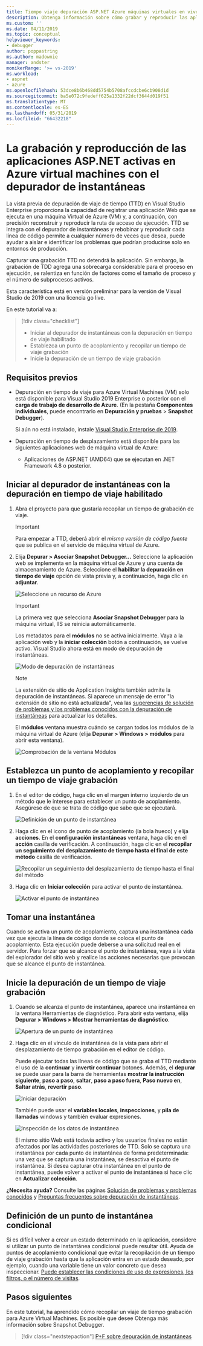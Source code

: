 ```yaml
---
title: Tiempo viaje depuración ASP.NET Azure máquinas virtuales en vivo
description: Obtenga información sobre cómo grabar y reproducir las aplicaciones ASP.NET activas en Azure virtual machines con el depurador de instantáneas.
ms.custom: ''
ms.date: 04/11/2019
ms.topic: conceptual
helpviewer_keywords:
- debugger
author: poppastring
ms.author: madownie
manager: andster
monikerRange: '>= vs-2019'
ms.workload:
- aspnet
- azure
ms.openlocfilehash: 53dce8b6b468dd5754b5708afccdcbe6cb908d1d
ms.sourcegitcommit: ba5e072c9fedeff625a1332f22dcf3644d019f51
ms.translationtype: MT
ms.contentlocale: es-ES
ms.lasthandoff: 05/31/2019
ms.locfileid: "66432218"
---
```

# <a name="record-and-replay-live-aspnet-apps-on-azure-virtual-machines-using-the-snapshot-debugger"></a>La grabación y reproducción de las aplicaciones ASP.NET activas en Azure virtual machines con el depurador de instantáneas

La vista previa de depuración de viaje de tiempo (TTD) en Visual Studio Enterprise proporciona la capacidad de registrar una aplicación Web que se ejecuta en una máquina Virtual de Azure (VM) y, a continuación, con precisión reconstruir y reproducir la ruta de acceso de ejecución. TTD se integra con el depurador de instantáneas y rebobinar y reproducir cada línea de código permite a cualquier número de veces que desea, puede ayudar a aislar e identificar los problemas que podrían producirse solo en entornos de producción.

Capturar una grabación TTD no detendrá la aplicación. Sin embargo, la grabación de TDD agrega una sobrecarga considerable para el proceso en ejecución, se ralentiza en función de factores como el tamaño de proceso y el número de subprocesos activos.

Esta característica está en versión preliminar para la versión de Visual Studio de 2019 con una licencia go live.

En este tutorial va a:

> [!div class="checklist"]
> * Iniciar al depurador de instantáneas con la depuración en tiempo de viaje habilitado
> * Establezca un punto de acoplamiento y recopilar un tiempo de viaje grabación
> * Inicie la depuración de un tiempo de viaje grabación

## <a name="prerequisites"></a>Requisitos previos

* Depuración en tiempo de viaje para Azure Virtual Machines (VM) solo está disponible para Visual Studio 2019 Enterprise o posterior con el **carga de trabajo de desarrollo de Azure**. (En la pestaña **Componentes individuales**, puede encontrarlo en **Depuración y pruebas** > **Snapshot Debugger**).

    Si aún no está instalado, instale [Visual Studio Enterprise de 2019](https://visualstudio.microsoft.com/vs/).

* Depuración en tiempo de desplazamiento está disponible para las siguientes aplicaciones web de máquina virtual de Azure:
  * Aplicaciones de ASP.NET (AMD64) que se ejecutan en .NET Framework 4.8 o posterior.

## <a name="start-the-snapshot-debugger-with-time-travel-debugging-enabled"></a>Iniciar al depurador de instantáneas con la depuración en tiempo de viaje habilitado

1. Abra el proyecto para que gustaría recopilar un tiempo de grabación de viaje.

    > [!IMPORTANT]
    > Para empezar a TTD, deberá abrir el *misma versión de código fuente* que se publica en el servicio de máquina virtual de Azure.

1. Elija **Depurar > Asociar Snapshot Debugger...** Seleccione la aplicación web se implementa en la máquina virtual de Azure y una cuenta de almacenamiento de Azure. Seleccione el **habilitar la depuración en tiempo de viaje** opción de vista previa y, a continuación, haga clic en **adjuntar**.

      ![Seleccione un recurso de Azure](../debugger/media/time-travel-debugging-select-azure-resource-vm.png)

    > [!IMPORTANT]
    > La primera vez que selecciona **Asociar Snapshot Debugger** para la máquina virtual, IIS se reinicia automáticamente.

    Los metadatos para el **módulos** no se activa inicialmente. Vaya a la aplicación web y la **iniciar colección** botón a continuación, se vuelve activo. Visual Studio ahora está en modo de depuración de instantáneas.

   ![Modo de depuración de instantáneas](../debugger/media/snapshot-message.png)

    > [!NOTE]
    > La extensión de sitio de Application Insights también admite la depuración de instantáneas. Si aparece un mensaje de error "la extensión de sitio no está actualizada", vea las [sugerencias de solución de problemas y los problemas conocidos con la depuración de instantáneas](../debugger/debug-live-azure-apps-troubleshooting.md) para actualizar los detalles.

   El **módulos** ventana muestra cuándo se cargan todos los módulos de la máquina virtual de Azure (elija **Depurar > Windows > módulos** para abrir esta ventana).

   ![Comprobación de la ventana Módulos](../debugger/media/snapshot-modules.png)

## <a name="set-a-snappoint-and-collect-a-time-travel-recording"></a>Establezca un punto de acoplamiento y recopilar un tiempo de viaje grabación

1. En el editor de código, haga clic en el margen interno izquierdo de un método que le interese para establecer un punto de acoplamiento. Asegúrese de que se trata de código que sabe que se ejecutará.

   ![Definición de un punto de instantánea](../debugger/media/time-travel-debugging-set-snappoint-settings.png)

1. Haga clic en el icono de punto de acoplamiento (la bola hueco) y elija **acciones**. En el **configuración instantáneas** ventana, haga clic en el **acción** casilla de verificación. A continuación, haga clic en el **recopilar un seguimiento del desplazamiento de tiempo hasta el final de este método** casilla de verificación.

   ![Recopilar un seguimiento del desplazamiento de tiempo hasta el final del método](../debugger/media/time-travel-debugging-set-snappoint-action.png)

1. Haga clic en **Iniciar colección** para activar el punto de instantánea.

   ![Activar el punto de instantánea](../debugger/media/snapshot-start-collection.png)

## <a name="take-a-snapshot"></a>Tomar una instantánea

Cuando se activa un punto de acoplamiento, captura una instantánea cada vez que ejecuta la línea de código donde se coloca el punto de acoplamiento. Esta ejecución puede deberse a una solicitud real en el servidor. Para forzar que se alcance el punto de instantánea, vaya a la vista del explorador del sitio web y realice las acciones necesarias que provocan que se alcance el punto de instantánea.

## <a name="start-debugging-a-time-travel-recording"></a>Inicie la depuración de un tiempo de viaje grabación

1. Cuando se alcanza el punto de instantánea, aparece una instantánea en la ventana Herramientas de diagnóstico. Para abrir esta ventana, elija **Depurar > Windows > Mostrar herramientas de diagnóstico**.

   ![Apertura de un punto de instantánea](../debugger/media/snapshot-diagsession-window.png)

1. Haga clic en el vínculo de instantánea de la vista para abrir el desplazamiento de tiempo grabación en el editor de código.
  
   Puede ejecutar todas las líneas de código que se graba el TTD mediante el uso de la **continuar** y **invertir continuar** botones. Además, el **depurar** se puede usar para la barra de herramientas **mostrar la instrucción siguiente**, **paso a paso**, **saltar**, **paso a paso fuera**, **Paso nuevo en**, **Saltar atrás**, **revertir paso**.

   ![Iniciar depuración](../debugger/media/time-travel-debugging-step-commands.png)

   También puede usar el **variables locales**, **inspecciones**, y **pila de llamadas** windows y también evaluar expresiones.

   ![Inspección de los datos de instantánea](../debugger/media/time-travel-debugging-start-debugging.png)

    El mismo sitio Web está todavía activo y los usuarios finales no están afectados por las actividades posteriores de TTD. Solo se captura una instantánea por cada punto de instantánea de forma predeterminada: una vez que se captura una instantánea, se desactiva el punto de instantánea. Si desea capturar otra instantánea en el punto de instantánea, puede volver a activar el punto de instantánea si hace clic en **Actualizar colección**.

**¿Necesita ayuda?** Consulte las páginas [Solución de problemas y problemas conocidos](../debugger/debug-live-azure-apps-troubleshooting.md) y [Preguntas frecuentes sobre depuración de instantáneas](../debugger/debug-live-azure-apps-faq.md).

## <a name="set-a-conditional-snappoint"></a>Definición de un punto de instantánea condicional

Si es difícil volver a crear un estado determinado en la aplicación, considere si utilizar un punto de instantánea condicional puede resultar útil. Ayuda de puntos de acoplamiento condicional que evitar la recopilación de un tiempo de viaje grabación hasta que la aplicación entra en un estado deseado, por ejemplo, cuando una variable tiene un valor concreto que desea inspeccionar. [Puede establecer las condiciones de uso de expresiones, los filtros, o el número de visitas](../debugger/debug-live-azure-apps-troubleshooting.md).

## <a name="next-steps"></a>Pasos siguientes

En este tutorial, ha aprendido cómo recopilar un viaje de tiempo grabación para Azure Virtual Machines. Es posible que desee Obtenga más información sobre Snapshot Debugger.

> [!div class="nextstepaction"]
> [P+F sobre depuración de instantáneas](../debugger/debug-live-azure-apps-faq.md)